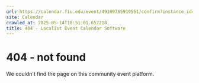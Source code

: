 ```yaml
---
url: https://calendar.fiu.edu/event/49109765919551/confirm?instance_id=49109765950291&return=https%3A%2F%2Fcalendar.fiu.edu%2Fcalendar%3Fevent_types%255B%255D%3D121721
site: Calendar
crawled_at: 2025-05-14T18:51:01.657218
title: 404 - Localist Event Calendar Software
---
```


# 404 - not found
We couldn't find the page on this community event platform.
